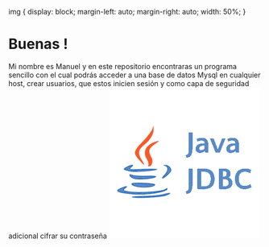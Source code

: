 img {
  display: block;
  margin-left: auto;
  margin-right: auto;
  width: 50%;
}

# Buenas !

Mi nombre es Manuel y en este repositorio encontraras un programa sencillo con el cual podrás acceder a una base de datos Mysql en cualquier host, crear usuarios, que estos inicien sesión y como capa de seguridad adicional cifrar su contraseña
<img src="/javajdbc.png"/>

